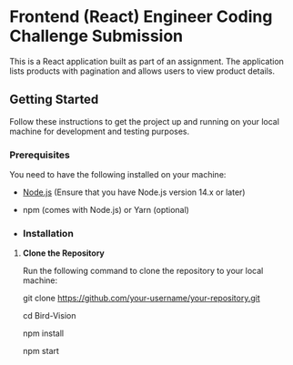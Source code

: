 # Frontend (React) Engineer Coding Challenge Submission 
This is a React application built as part of an assignment. The application lists products with pagination and allows users to view product details.
## Getting Started
Follow these instructions to get the project up and running on your local machine for development and testing purposes.
### Prerequisites

You need to have the following installed on your machine:
- [Node.js](https://nodejs.org/) (Ensure that you have Node.js version 14.x or later)
- npm (comes with Node.js) or Yarn (optional)

- ### Installation

1. **Clone the Repository**

   Run the following command to clone the repository to your local machine:

   git clone https://github.com/your-username/your-repository.git <br/>
   
   cd Bird-Vision  <br/>
   
   npm install <br/>
   
   npm start <br/>
